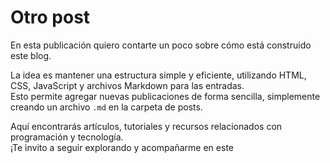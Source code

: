 # Otro post

En esta publicación quiero contarte un poco sobre cómo está construido este blog.

La idea es mantener una estructura simple y eficiente, utilizando HTML, CSS, JavaScript y archivos Markdown para las entradas.  
Esto permite agregar nuevas publicaciones de forma sencilla, simplemente creando un archivo `.md` en la carpeta de posts.

Aquí encontrarás artículos, tutoriales y recursos relacionados con programación y tecnología.  
¡Te invito a seguir explorando y acompañarme en este